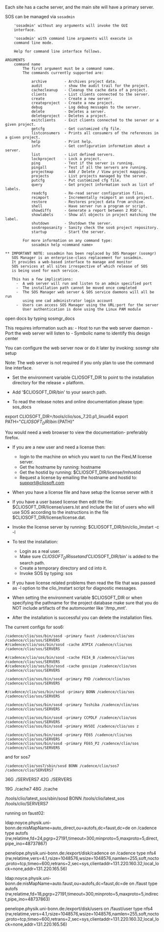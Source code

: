 Each site has a cache server, and the main site will have a primary server.

SOS can be managed via `sosadmin`

```
    'sosadmin' without any arguments will invoke the GUI
    interface.

    'sosadmin' with command line arguments will execute in
    command line mode.

    Help for command line interface follows.

ARGUMENTS
    command name
        The first argument must be a command name.
        The commands currently supported are:

            archive        - Archives project data.
            audit          - show the audit trail for the project.
            cachecleanup   - Cleanup the cache data of a project.
            clients        - List clients connected to the server.
            create         - Create a new server.
            createproject  - Create a new project.
      	    debug          - Log debug messages to the server.
            delete         - Deletes a server.
            deleteproject  - Deletes a project.
            exitclients    - Exit clients connected to the server or a given project.
            getcfg         - Get customized cfg file.
            listconsumers  - Prints all consumers of the references in a given project. 
            help           - Print help.
            info           - Get configuration information about a server.
            list           - List defined servers.
            lockproject    - Lock a project.
            ping           - Test if the server is running.
            pingall        - Test if all the servers are running.
            projectmap     - Add / Delete / View project mapping.
            projects       - List projects managed by the server.
            putcfg         - Put customized cfg file.
            query          - Get project information such as list of labels.
            readcfg        - Re-read server configuration files.
            reimport       - Incrementally reimport an sos6 project.
            restore        - Restores project data from archive.
            shell          - Have server run a program or script.
            showdiffs      - Generate a report between 2 RSO's.
            showlabels     - Show all objects in project matching the label.
            shutdown       - Shutdown the server.
            sos6reposanity - Sanity check the sos6 project repository.
            startup        - Start the server.
            
        For more information on any command type:
            sosadmin help <command name>
```



```
** IMPORTANT NOTE: sosadmin has been replaced by SOS Manager (sosmgr)
   SOS Manager is an enterprise-class replacement for sosadmin.
   It provides a web-based interface to manage and monitor
   SOS services at all sites irrespective of which release of SOS
   is being used for each service.

   This has a few implications:
     -  A web server will run and listen to an admin specified port
     -  The installation path cannot be moved once completed
     -  The SOS Manager web server & SOS service daemons will all be run
        using one cad administrator login account
     -  Users can access SOS Manager using the URL:port for the server
        User authentication is done using the Linux PAM module
```


open docs by typing sosmgr_docs

   This requires information such as:
       - Host to run the web server daemon
       - Port the web server will listen to
       - Symbolic name to identify this design center

   You can configure the web server now or do it later by invoking:
     sosmgr site setup

   Note: The web server is not required if you only plan to use
   the command line interface.
   
- Set the environment variable CLIOSOFT_DIR to point to
  the installation directory for the release + platform.

- Add '$CLIOSOFT_DIR/bin' to your search path.

- To read the release notes and online documentation please type:
    sos_docs

export CLIOSOFT_DIR=/tools/clio/sos_7.20.p1_linux64
export PATH="${CLIOSOFT_DIR}/bin:${PATH}"


  You would need a web browser to view the documentation- preferably firefox.

- If you are a new user and need a license then:
    + login to the machine on which you want to run the 
      FlexLM license server.
    + Get the hostname by running: hostname
    + Get the hostid by running:   $CLIOSOFT_DIR/license/lmhostid
    + Request a license by emailing the hostname and hostid to:
        support@cliosoft.com

- When you have a license file and have setup the license server with it

- If you have a user based license then edit the file:
    $CLIOSOFT_DIR/license/users.lst
  and include the list of users who will use SOS according to the
  instructions in the file $CLIOSOFT_DIR/license/license.dat.

- Invoke the license server by running:
    $CLIOSOFT_DIR/bin/clio_lmstart -c <license> -l <path to license log>

- To test the installation:
    + Login as a real user.
    + Make sure $CLIOSOFT_DIR is set and '$CLIOSOFT_DIR/bin' is 
      added to the search path.
    + Create a temporary directory and cd into it.
    + Invoke SOS by typing: sos

- If you have license related problems then read the <license log> file that was 
  passed as -l option to the clio_lmstart script for diagnostic messages.

- When setting the environment variable $CLIOSOFT_DIR or when specifying
  the pathname for the project database make sure that you do NOT include
  artifacts of the automounter like '/tmp_mnt'.

- After the installation is successful you can delete the installation files.




The current configs for sos6:
```
/cadence/clio/sos/bin/sosd -primary faust /cadence/clio/sos /cadence/clio/sos/SERVERS
#/cadence/clio/sos/bin/sosd -cache ATPIX /cadence/clio/sos /cadence/clio/sos/SERVERS

#/cadence/clio/sos/bin/sosd -cache FEI4_B /cadence/clio/sos /cadence/clio/sos/SERVERS
#/cadence/clio/sos/bin/sosd -cache gossipo /cadence/clio/sos /cadence/clio/sos/SERVERS

/cadence/clio/sos/bin/sosd -primary PXD /cadence/clio/sos /cadence/clio/sos/SERVERS

#/cadence/clio/sos/bin/sosd -primary BONN /cadence/clio/sos /cadence/clio/sos/SERVERS

/cadence/clio/sos/bin/sosd -primary Toshiba /cadence/clio/sos /cadence/clio/sos/SERVERS

/cadence/clio/sos/bin/sosd -primary CCPDLF /cadence/clio/sos /cadence/clio/sos/SERVERS
/cadence/clio/sos/bin/sosd -primary HVSOI /cadence/clio/sos z

/cadence/clio/sos/bin/sosd -primary FE65 /cadence/clio/sos /cadence/clio/sos/SERVERS
/cadence/clio/sos/bin/sosd -primary FE65_P2 /cadence/clio/sos /cadence/clio/sos/SERVERS
```

and for sos7
```
/cadence/clio/sos7/sbin/sosd BONN /cadence/clio/sos7 /cadence/clio/SERVERS7
```

36G	./SERVERS7
42G	./SERVERS

19G	./cache7
48G	./cache



/tools/clio/latest_sos/sbin/sosd BONN /tools/clio/latest_sos /tools/clio/SERVERS7




running on faust02:

ldap:noyce.physik.uni-bonn.de:nisMapName=auto_direct,ou=autofs,dc=faust,dc=de on /cadence type autofs (rw,relatime,fd=24,pgrp=27191,timeout=300,minproto=5,maxproto=5,direct,pipe_ino=48737867)

penelope.physik.uni-bonn.de:/export/disk/cadence on /cadence type nfs4 (rw,relatime,vers=4.1,rsize=1048576,wsize=1048576,namlen=255,soft,nocto,proto=tcp,timeo=600,retrans=2,sec=sys,clientaddr=131.220.160.32,local_lock=none,addr=131.220.165.56)


ldap:noyce.physik.uni-bonn.de:nisMapName=auto.faust,ou=autofs,dc=faust,dc=de on /faust type autofs (rw,relatime,fd=18,pgrp=27191,timeout=300,minproto=5,maxproto=5,indirect,pipe_ino=48737863)

penelope.physik.uni-bonn.de:/export/disk/users on /faust/user type nfs4 (rw,relatime,vers=4.1,rsize=1048576,wsize=1048576,namlen=255,soft,nocto,proto=tcp,timeo=600,retrans=2,sec=sys,clientaddr=131.220.160.32,local_lock=none,addr=131.220.165.56)
